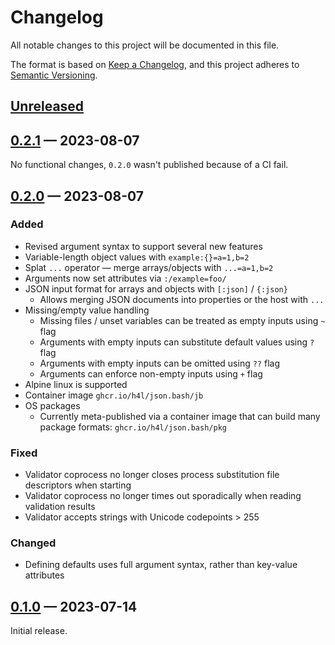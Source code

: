 # Changelog

All notable changes to this project will be documented in this file.

The format is based on [Keep a Changelog](https://keepachangelog.com/en/1.0.0/),
and this project adheres to
[Semantic Versioning](https://semver.org/spec/v2.0.0.html).

## [Unreleased]

## [0.2.1] — 2023-08-07

No functional changes, `0.2.0` wasn't published because of a CI fail.

## [0.2.0] — 2023-08-07

### Added

- Revised argument syntax to support several new features
- Variable-length object values with `example:{}=a=1,b=2`
- Splat `...` operator — merge arrays/objects with `...=a=1,b=2`
- Arguments now set attributes via `:/example=foo/`
- JSON input format for arrays and objects with `[:json]` / `{:json}`
  - Allows merging JSON documents into properties or the host with `...`
- Missing/empty value handling
  - Missing files / unset variables can be treated as empty inputs using `~`
    flag
  - Arguments with empty inputs can substitute default values using `?` flag
  - Arguments with empty inputs can be omitted using `??` flag
  - Arguments can enforce non-empty inputs using `+` flag
- Alpine linux is supported
- Container image `ghcr.io/h4l/json.bash/jb`
- OS packages
  - Currently meta-published via a container image that can build many package
    formats: `ghcr.io/h4l/json.bash/pkg`

### Fixed

- Validator coprocess no longer closes process substitution file descriptors
  when starting
- Validator coprocess no longer times out sporadically when reading validation
  results
- Validator accepts strings with Unicode codepoints > 255

### Changed

- Defining defaults uses full argument syntax, rather than key-value attributes

## [0.1.0] — 2023-07-14

Initial release.

[unreleased]: https://github.com/h4l/json.bash/compare/v0.2.1...HEAD
[0.2.1]: https://github.com/h4l/json.bash/compare/v0.2.0...v0.2.1
[0.2.0]: https://github.com/h4l/json.bash/compare/v0.1.0...v0.2.0
[0.1.0]: https://github.com/h4l/json.bash/compare/1aa11...v0.1.0
